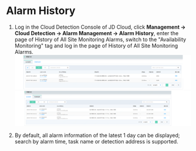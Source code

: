 # Alarm History    
1. Log in the Cloud Detection Console of JD Cloud, click **Management -> Cloud Detection -> Alarm Management -> Alarm History**, enter the page of History of All Site Monitoring Alarms, switch to the "Availability Monitoring" tag and log in the page of History of All Site Monitoring Alarms.  
![报警历史1](../../../../../image/Cloud-Detection/history-site.png)  
![报警历史2](../../../../../image/Cloud-Detection/history-usa.png)

2. By default, all alarm information of the latest 1 day can be displayed; search by alarm time, task name or detection address is supported.
